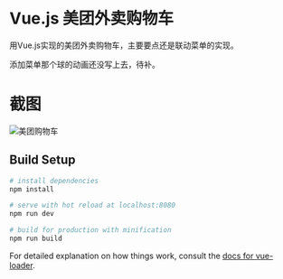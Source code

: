 # Vue.js 美团外卖购物车

用Vue.js实现的美团外卖购物车，主要要点还是联动菜单的实现。

添加菜单那个球的动画还没写上去，待补。

# 截图
![美团购物车](http://ofxvrsjh1.bkt.clouddn.com/%E7%BE%8E%E5%9B%A2.gif)

## Build Setup

``` bash
# install dependencies
npm install

# serve with hot reload at localhost:8080
npm run dev

# build for production with minification
npm run build
```

For detailed explanation on how things work, consult the [docs for vue-loader](http://vuejs.github.io/vue-loader).
